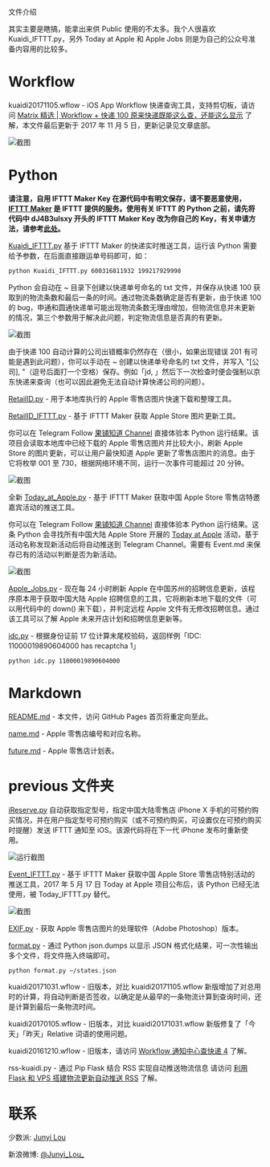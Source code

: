 文件介绍

其实主要是瞎搞，能拿出来供 Public 使用的不太多。我个人很喜欢 Kuaidi_IFTTT.py，另外 Today at Apple 和 Apple Jobs 则是为自己的公众号准备内容用的比较多。

Workflow
===========
kuaidi20171105.wflow -  iOS App Workflow 快递查询工具，支持剪切板，请访问 [Matrix 精选 | Workflow + 快递 100 原来快递既能这么查，还能这么显示](http://sspai.com/36871) 了解，本文件最后更新于 2017 年 11 月 5 日，更新记录见文章底部。

![截图](/bkP/wf_relative.png)

Python
===========
**请注意，自用 IFTTT Maker Key 在源代码中有明文保存，请不要恶意使用，[IFTTT Maker](https://maker.ifttt.com) 是 IFTTT 提供的服务。使用有关 IFTTT 的 Python 之前，请先将代码中 dJ4B3uIsxy 开头的 IFTTT Maker Key 改为你自己的 Key，有关申请方法，请参考[此处](https://sspai.com/post/39243)。**

[Kuaidi_IFTTT.py](Kuaidi_IFTTT.py) 基于 IFTTT Maker 的快递实时推送工具，运行该 Python 需要给予参数，在后面直接跟运单号码即可，如：
````bash
python Kuaidi_IFTTT.py 600316811932 199217929998
````
Python 会自动在 ~ 目录下创建以快递单号命名的 txt 文件，并保存从快递 100 获取到的物流条数和最后一条的时间。通过物流条数确定是否有更新，由于快递 100 的 bug，申通和圆通快递单可能出现物流条数无理由增加，但物流信息并未更新的情况，第三个参数用于解决此问题，判定物流信息是否真的有更新。

![截图](/bkP/rtk.jpg)

由于快递 100 自动计算的公司出错概率仍然存在（很小，如果出现错误 201 有可能是遇到此问题），你可以手动在 ~ 创建以快递单号命名的 txt 文件，并写入 "[公司], "（逗号后面打一个空格）保存。例如「jd, 」然后下一次检查时便会强制以京东快递来查询（也可以因此避免无法自动计算快递公司的问题）。

[RetailID.py](RetailID.py) - 用于本地库执行的 Apple 零售店图片快速下载和整理工具。

[RetailID_IFTTT.py](RetailID_IFTTT.py) - 基于 IFTTT Maker 获取 Apple Store 图片更新工具。

你可以在 Telegram Follow [果铺知道 Channel](https://t.me/ars_teller) 直接体验本 Python 运行结果。该项目会读取本地库中已经下载的 Apple 零售店图片并比较大小，刷新 Apple Store 的图片更新，可以让用户最快知道 Apple 更新了零售店图片的消息。由于它将枚举 001 至 730，根据网络环境不同，运行一次事件可能超过 20 分钟。

![截图](/bkP/NewRID.png)

全新 [Today_at_Apple.py](Today_at_Apple.py) - 基于 IFTTT Maker 获取中国 Apple Store 零售店特邀嘉宾活动的推送工具。

你可以在 Telegram Follow [果铺知道 Channel](https://t.me/ars_teller) 直接体验本 Python 运行结果。这条 Python 会寻找所有中国大陆 Apple Store 开展的 [Today at Apple](https://apple.com/cn/today) 活动，基于活动名称发现新活动后将自动推送到 Telegram Channel。需要有 Event.md 来保存已有的活动以判断是否为新活动。

![截图](/bkP/NewTaa.png)

[Apple_Jobs.py](Apple_Jobs.py) - 现在每 24 小时刷新 Apple 在中国苏州的招聘信息更新，该程序原本用于获取中国大陆 Apple 招聘信息的工具，它将刷新本地下载的文件（可以用代码中的 down() 来下载），并判定远程 Apple 文件有无修改招聘信息。通过该工具可以了解 Apple 未来开店计划和招聘信息更新等。

[idc.py](idc.py) - 根据身份证前 17 位计算末尾校验码，返回样例「IDC: 11000019890604000 has recaptcha 1」

````bash
python idc.py 11000019890604000
````

Markdown
===========
[README.md](http://junyilou.github.io) - 本文件，访问 GitHub Pages 首页将重定向至此。

[name.md](name.md) - Apple 零售店编号和对应名称。

[future.md](future.md) - Apple 零售店计划表。

previous 文件夹
==========
[iReserve.py](/previous/iReserve.py) 自动获取指定型号，指定中国大陆零售店 iPhone X 手机的可预约购买情况，并在用户指定型号可预约购买（或不可预约购买，可设置仅在可预约购买时提醒）发送 IFTTT 通知至 iOS。该源代码将在下一代 iPhone 发布时重新使用。

![运行截图](/bkP/iPX_RCsc.png)

[Event_IFTTT.py](/previous/Event_IFTTT.py) - 基于 IFTTT Maker 获取中国 Apple Store 零售店特别活动的推送工具，2017 年 5 月 17 日 Today at Apple 项目公布后，该 Python 已经无法使用，被 Today_IFTTT.py 替代。

![截图](/bkP/event.jpg)

[EXIF.py](/previous/EXIF.py) - 获取 Apple 零售店图片的处理软件（Adobe Photoshop）版本。

[format.py](format.py) - 通过 Python json.dumps 以显示 JSON 格式化结果，可一次性输出多个文件，将文件拖入终端即可。

````bash
python format.py ~/states.json
````

kuaidi20171031.wflow - 旧版本，对比 kuaidi20171105.wflow 新版增加了对总用时的计算，将自动判断是否签收，以确定是从最早的一条物流计算到查询时间，还是计算到最后一条物流时间。

kuaidi20170105.wflow - 旧版本，对比 kuaidi20171031.wflow 新版修复了「今天」「昨天」Relative 词语的使用问题。

kuaidi20161210.wflow - 旧版本，请访问 [Workflow 通知中心查快递 4](http://matrix.sspai.com/p/d384dd60) 了解。

rss-kuaidi.py - 通过 Pip Flask 结合 RSS 实现自动推送物流信息 请访问 [利用 Flask 和 VPS 搭建物流更新自动推送 RSS](http://matrix.sspai.com/p/da505de0) 了解。

联系
=======

少数派: [Junyi Lou](http://matrix.sspai.com/p/da7b1760 "Junyi Lou - Matrix")

新浪微博: [@Junyi_Lou_](https://weibo.com/n/Junyi_Lou_ "@Junyi_Lou_")